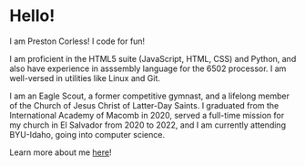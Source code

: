 # Hello!

I am Preston Corless! I code for fun! 

I am proficient in the HTML5 suite (JavaScript, HTML, CSS) and Python, and also have experience in asssembly language for the 6502 processor. I am well-versed in utilities like Linux and Git. 

I am an Eagle Scout, a former competitive gymnast, and a lifelong member of the Church of Jesus Christ of Latter-Day Saints. I graduated from the International Academy of Macomb in 2020, served a full-time mission for my church in El Salvador from 2020 to 2022, and I am currently attending BYU-Idaho, going into computer science.

Learn more about me [here](https://pgattic.github.io/about-me)! 
